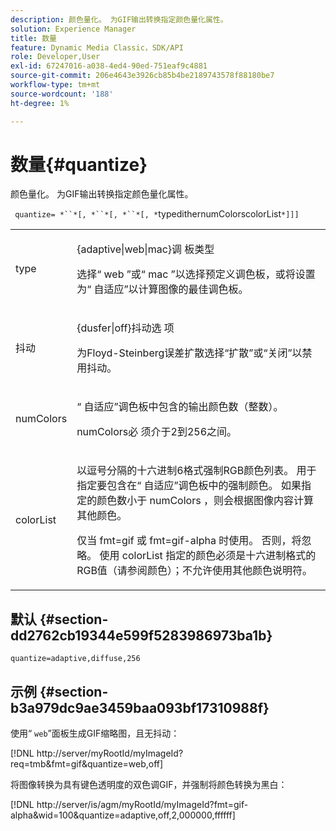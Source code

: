 ```yaml
---
description: 颜色量化。 为GIF输出转换指定颜色量化属性。
solution: Experience Manager
title: 数量
feature: Dynamic Media Classic，SDK/API
role: Developer,User
exl-id: 67247016-a038-4ed4-90ed-751eaf9c4881
source-git-commit: 206e4643e3926cb85b4be2189743578f88180be7
workflow-type: tm+mt
source-wordcount: '188'
ht-degree: 1%

---
```


# 数量{#quantize}

颜色量化。 为GIF输出转换指定颜色量化属性。

` quantize= *``*[, *``*[, *``*[, *`typedithernumColorscolorList`*]]]`

<table id="simpletable_6BF155FCB8224E7EBFC8D8375AD26A71"> 
 <tr class="strow"> 
  <td class="stentry"> <p> <span class="codeph"> <span class="varname"> type  </span> </span> </p> </td> 
  <td class="stentry"> <p> <span class="codeph"> {adaptive|web|mac}调 </span> 板类型 </p> <p>选择“ <span class="codeph"> web </span>”或“ <span class="codeph"> mac </span>”以选择预定义调色板，或将设置为“ <span class="codeph">自适应</span>”以计算图像的最佳调色板。 </p> </td> 
 </tr> 
 <tr class="strow"> 
  <td class="stentry"> <p> <span class="codeph"> <span class="varname"> 抖动  </span> </span> </p> </td> 
  <td class="stentry"> <p> <span class="codeph"> {dusfer|off}抖动选 </span> 项 </p> <p>为Floyd-Steinberg误差扩散选择“扩散”或“关闭”以禁用抖动。 </p> </td> 
 </tr> 
 <tr class="strow"> 
  <td class="stentry"> <p> <span class="codeph"> <span class="varname"> numColors  </span> </span> </p> </td> 
  <td class="stentry"> <p>“ <span class="codeph">自适应</span>”调色板中包含的输出颜色数（整数）。 </p> <p> <span class="codeph"> <span class="varname"> numColors必 </span> </span> 须介于2到256之间。 </p> </td> 
 </tr> 
 <tr class="strow"> 
  <td class="stentry"> <p> <span class="codeph"> <span class="varname"> colorList  </span> </span> </p> </td> 
  <td class="stentry"> <p>以逗号分隔的十六进制6格式强制RGB颜色列表。 用于指定要包含在“ <span class="codeph">自适应</span>”调色板中的强制颜色。 如果指定的颜色数小于<span class="codeph"> numColors </span>，则会根据图像内容计算其他颜色。 </p> <p>仅当<span class="codeph"> fmt=gif </span>或<span class="codeph"> fmt=gif-alpha </span>时使用。 否则，将忽略。 使用<span class="codeph"> <span class="varname"> colorList </span> </span>指定的颜色必须是十六进制格式的RGB值（请参阅<span class="codeph">颜色</span>）；不允许使用其他颜色说明符。 </p> </td> 
 </tr> 
</table>

## 默认 {#section-dd2762cb19344e599f5283986973ba1b}

`quantize=adaptive,diffuse,256`

## 示例 {#section-b3a979dc9ae3459baa093bf17310988f}

使用“ `web`”面板生成GIF缩略图，且无抖动：

[!DNL http://server/myRootId/myImageId?req=tmb&fmt=gif&quantize=web,off]

将图像转换为具有键色透明度的双色调GIF，并强制将颜色转换为黑白：

[!DNL http://server/is/agm/myRootId/myImageId?fmt=gif-alpha&wid=100&quantize=adaptive,off,2,000000,ffffff]
